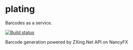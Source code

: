 # plating
Barcodes as a service.

[![Build status](https://davebrothers.visualstudio.com/Plating/_apis/build/status/Plating%20%5BCI%5D)](https://davebrothers.visualstudio.com/Plating/_build/latest?definitionId=1)

Barcode generation powered by ZXing.Net
API on NancyFX

